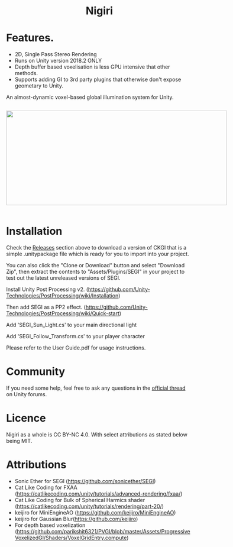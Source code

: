 <h1 align=center>Nigiri</h1>

# Features.
* 2D, Single Pass Stereo Rendering
* Runs on Unity version 2018.2 ONLY
* Depth buffer based voxelisation is less GPU intensive that other methods.
* Supports adding GI to 3rd party plugins that otherwise don't expose geometary to Unity.

An almost-dynamic voxel-based global illumination system for Unity.

<p align="center" style="display: inline-block;">
  <img height="256px" width="597px" src="https://i.imgur.com/qZMa7px.jpg">
</p>

# Installation
Check the [Releases](https://github.com/ninlilizi/SEGI/releases) section above to download a version of CKGI that is a simple .unitypackage file which is ready for you to import into your project. 

You can also click the "Clone or Download" button and select "Download Zip", then extract the contents to "Assets/Plugins/SEGI" in your project to test out the latest unreleased versions of SEGI.

Install Unity Post Processing v2. (https://github.com/Unity-Technologies/PostProcessing/wiki/Installation)

Then add SEGI as a PP2 effect.  (https://github.com/Unity-Technologies/PostProcessing/wiki/Quick-start)

Add 'SEGI_Sun_Light.cs' to your main directional light

Add 'SEGI_Follow_Transform.cs' to your player character

Please refer to the User Guide.pdf for usage instructions.

# Community
If you need some help, feel free to ask any questions in the [official thread](https://forum.unity.com/threads/segi-fully-dynamic-global-illumination.410310) on Unity forums.

# Licence
 Nigiri as a whole is CC BY-NC 4.0. With select attributions as stated below being MIT.

# Attributions
* Sonic Ether for SEGI (https://github.com/sonicether/SEGI)<br>
* Cat Like Coding for FXAA (https://catlikecoding.com/unity/tutorials/advanced-rendering/fxaa/)<br>
* Cat Like Coding for Bulk of Spherical Harmics shader (https://catlikecoding.com/unity/tutorials/rendering/part-20/)<br>
* keijiro for MiniEngineAO (https://github.com/keijiro/MiniEngineAO)<br>
* keijiro for Gaussian Blur(https://github.com/keijiro)
* For depth based voxelization (https://github.com/parikshit6321/PVGI/blob/master/Assets/ProgressiveVoxelizedGI/Shaders/VoxelGridEntry.compute)